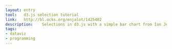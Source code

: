 ```yaml
---
layout: entry
tool:	d3.js selection tutorial
link:	http://bl.ocks.org/enjalot/1425402
description:	Selections in d3.js with a simple bar chart from Ian Johnson on Vimeo.
tags:
- dataviz
- programming
---
```

